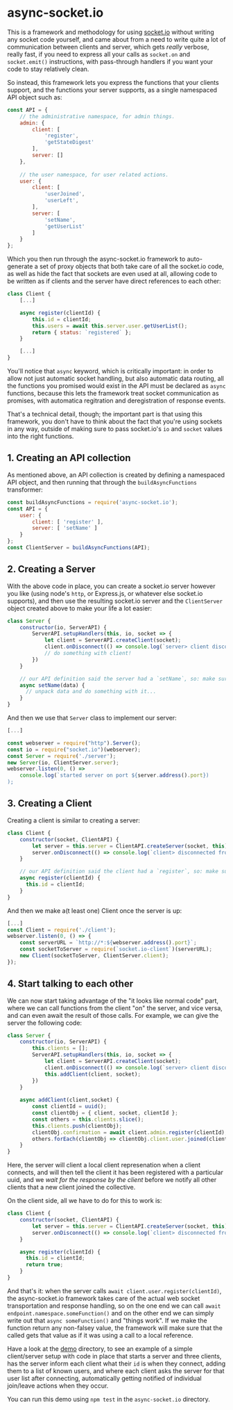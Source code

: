 # async-socket.io

This is a framework and methodology for using [socket.io](https://socket.io/) without writing any socket code yourself,
and came about from a need to write quite a lot of communication between clients and server,
which gets _really_ verbose, really fast, if you need to express all your calls as `socket.on`
and `socket.emit()` instructions, with pass-through handlers if you want your code to stay
relatively clean.

So instead, this framework lets you express the functions that your clients support, and the
functions your server supports, as a single namespaced API object such as:

```javascript
const API = {
    // the administrative namespace, for admin things.
    admin: {
        client: [
            'register',
            'getStateDigest'
        ],
        server: []
    },
    
    // the user namespace, for user related actions.
    user: {
        client: [
            'userJoined',
            'userLeft',
        ],
        server: [
            'setName',
            'getUserList'
        ]
    }
};
```

Which you then run through the async-socket.io framework to auto-generate a set of proxy objects
that both take care of all the socket.io code, as well as hide the fact that sockets are even
used at all, allowing code to be written as if clients and the server have direct references
to each other:

```javascript
class Client {
    [...]

    async register(clientId) {
        this.id = clientId;
        this.users = await this.server.user.getUserList();
        return { status: `registered` };
    }

    [...]
}
```

You'll notice that `async` keyword, which is critically important: in order to allow
not just automatic socket handling, but also automatic data routing, all the functions
you promised would exist in the API must be declared as `async` functions, because this
lets the framework treat socket communication as promises, with automatica regitration
and deregistration of response events.

That's a technical detail, though; the important part is that using this framework, you
don't have to think about the fact that you're using sockets in any way, outside of making
sure to pass socket.io's `io` and `socket` values into the right functions.

## 1. Creating an API collection

As mentioned above, an API collection is created by defining a namespaced API object,
and then running that through the `buildAsyncFunctions` transformer:

```javascript
const buildAsyncFunctions = require('async-socket.io');
const API = {
    user: {
        client: [ 'register' ],
        server: [ 'setName' ]
    }
};
const ClientServer = buildAsyncFunctions(API);
```

## 2. Creating a Server

With the above code in place, you can create a socket.io server however you like
(using node's `http`, or Express.js, or whatever else socket.io supports), and
then use the resulting socket.io server and the `ClientServer` object created
above to make your life a lot easier:

```javascript
class Server {
    constructor(io, ServerAPI) {
        ServerAPI.setupHandlers(this, io, socket => {
            let client = ServerAPI.createClient(socket);
            client.onDisconnect(() => console.log(`server> client disconnected`));
            // do something with client!
        })
    }

    // our API definition said the server had a `setName`, so: make sure it exists!
    async setName(data) {
      // unpack data and do something with it...
    }
}
```

And then we use that `Server` class to implement our server:

```javascript
[...]

const webserver = require("http").Server();
const io = require("socket.io")(webserver);
const Server = require('./server');
new Server(io, ClientServer.server);
webserver.listen(0, () =>
    console.log(`started server on port ${server.address().port})
);
```

## 3. Creating a Client

Creating a client is similar to creating a server:

```javascript
class Client {
    constructor(socket, ClientAPI) {
        let server = this.server = ClientAPI.createServer(socket, this);
        server.onDisconnect(() => console.log(`client> disconnected from server.`))
    }

    // our API definition said the client had a `register`, so: make sure it exists!
    async register(clientId) {
      this.id = clientId;
    }
}
```

And then we make a(t least one) Client once the server is up:

```javascript
[...]
const Client = require('./client');
webserver.listen(0, () => {
    const serverURL = `http://*:${webserver.address().port}`;
    const socketToServer = require(`socket.io-client`)(serverURL);
    new Client(socketToServer, ClientServer.client);
});
```

## 4. Start talking to each other

We can now start taking advantage of the "it looks like normal code" part, where we can call
functions from the client "on" the server, and vice versa, and can even await the result of
those calls. For example, we can give the server the following code:

```javascript
class Server {
    constructor(io, ServerAPI) {
        this.clients = [];
        ServerAPI.setupHandlers(this, io, socket => {
            let client = ServerAPI.createClient(socket);
            client.onDisconnect(() => console.log(`server> client disconnected`));
            this.addClient(client, socket);
        })
    }
    
    async addClient(client,socket) {
        const clientId = uuid();
        const clientObj = { client, socket, clientId };
        const others = this.clients.slice();
        this.clients.push(clientObj);
        clientObj.confirmation = await client.admin.register(clientId);
        others.forEach(clientObj => clientObj.client.user.joined(clientId));
    }
}
```

Here, the server will client a local client represenation when a client connects,
and will then tell the client it has been registered with a particular uuid, and
we _wait for the response by the client_ before we notify all other clients that
a new client joined the collective.

On the client side, all we have to do for this to work is:

```javascript
class Client {
    constructor(socket, ClientAPI) {
        let server = this.server = ClientAPI.createServer(socket, this);
        server.onDisconnect(() => console.log(`client> disconnected from server.`))
    }

    async register(clientId) {
      this.id = clientId;
      return true;
    }
}
```

And that's it: when the server calls `await client.user.register(clientId)`, the async-socket.io
framework takes care of the actual web socket transportation and response handling, so on the one
end we can call `await endpoint.namespace.someFunction()` and on the other end we can simply 
write out that `async someFunction()` and "things work". If we make the function return any 
non-falsey value, the framework will make sure that the called gets that value as if it was using
a call to a local reference.

Have a look at the [demo](https://github.com/Pomax/async-socket.io/tree/master/demo) directory,
to see an example of a simple client/server setup with code in place that starts a server
and three clients, has the server inform each client what their `id` is when they connect,
adding them to a list of known users, and where each client asks the server for that user list
after connecting, automatically getting notified of individual join/leave actions when they
occur.

You can run this demo using `npm test` in the `async-socket.io` directory.
